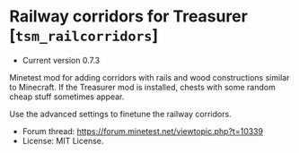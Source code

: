 # Railway corridors for Treasurer [`tsm_railcorridors`]

* Current version 0.7.3

Minetest mod for adding corridors with rails and wood constructions similar to Minecraft.
If the Treasurer mod is installed, chests with some random cheap stuff sometimes appear.

Use the advanced settings to finetune the railway corridors.

* Forum thread: https://forum.minetest.net/viewtopic.php?t=10339
* License: MIT License.
